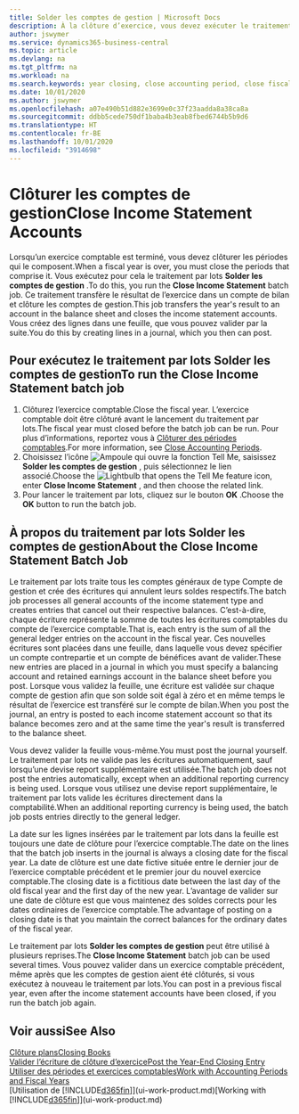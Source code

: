 ```yaml
---
title: Solder les comptes de gestion | Microsoft Docs
description: À la clôture d’exercice, vous devez exécuter le traitement par lots Clôture comptes de gestion afin de clôturer les périodes comptables de l’exercice fiscal.
author: jswymer
ms.service: dynamics365-business-central
ms.topic: article
ms.devlang: na
ms.tgt_pltfrm: na
ms.workload: na
ms.search.keywords: year closing, close accounting period, close fiscal year, bank account detailed trial balance
ms.date: 10/01/2020
ms.author: jswymer
ms.openlocfilehash: a07e490b51d882e3699e0c37f23aadda8a38ca8a
ms.sourcegitcommit: ddbb5cede750df1baba4b3eab8fbed6744b5b9d6
ms.translationtype: HT
ms.contentlocale: fr-BE
ms.lasthandoff: 10/01/2020
ms.locfileid: "3914698"
---
```

# <a name="close-income-statement-accounts"></a><span data-ttu-id="42e2b-103">Clôturer les comptes de gestion</span><span class="sxs-lookup"><span data-stu-id="42e2b-103">Close Income Statement Accounts</span></span>
<span data-ttu-id="42e2b-104">Lorsqu’un exercice comptable est terminé, vous devez clôturer les périodes qui le composent.</span><span class="sxs-lookup"><span data-stu-id="42e2b-104">When a fiscal year is over, you must close the periods that comprise it.</span></span> <span data-ttu-id="42e2b-105">Vous exécutez pour cela le traitement par lots **Solder les comptes de gestion** .</span><span class="sxs-lookup"><span data-stu-id="42e2b-105">To do this, you run the **Close Income Statement** batch job.</span></span> <span data-ttu-id="42e2b-106">Ce traitement transfère le résultat de l’exercice dans un compte de bilan et clôture les comptes de gestion.</span><span class="sxs-lookup"><span data-stu-id="42e2b-106">This job transfers the year's result to an account in the balance sheet and closes the income statement accounts.</span></span> <span data-ttu-id="42e2b-107">Vous créez des lignes dans une feuille, que vous pouvez valider par la suite.</span><span class="sxs-lookup"><span data-stu-id="42e2b-107">You do this by creating lines in a journal, which you then can post.</span></span>

## <a name="to-run-the-close-income-statement-batch-job"></a><span data-ttu-id="42e2b-108">Pour exécutez le traitement par lots Solder les comptes de gestion</span><span class="sxs-lookup"><span data-stu-id="42e2b-108">To run the Close Income Statement batch job</span></span>
1. <span data-ttu-id="42e2b-109">Clôturez l’exercice comptable.</span><span class="sxs-lookup"><span data-stu-id="42e2b-109">Close the fiscal year.</span></span> <span data-ttu-id="42e2b-110">L’exercice comptable doit être clôturé avant le lancement du traitement par lots.</span><span class="sxs-lookup"><span data-stu-id="42e2b-110">The fiscal year must closed before the batch job can be run.</span></span> <span data-ttu-id="42e2b-111">Pour plus d’informations, reportez vous à [Clôturer des périodes comptables](year-close-account-periods.md).</span><span class="sxs-lookup"><span data-stu-id="42e2b-111">For more information, see [Close Accounting Periods](year-close-account-periods.md).</span></span>
2. <span data-ttu-id="42e2b-112">Choisissez l’icône ![Ampoule qui ouvre la fonction Tell Me](media/ui-search/search_small.png "Dites-moi ce que vous voulez faire"), saisissez **Solder les comptes de gestion** , puis sélectionnez le lien associé.</span><span class="sxs-lookup"><span data-stu-id="42e2b-112">Choose the ![Lightbulb that opens the Tell Me feature](media/ui-search/search_small.png "Tell me what you want to do") icon, enter **Close Income Statement** , and then choose the related link.</span></span>
3. <span data-ttu-id="42e2b-113">Pour lancer le traitement par lots, cliquez sur le bouton **OK** .</span><span class="sxs-lookup"><span data-stu-id="42e2b-113">Choose the **OK** button to run the batch job.</span></span>

## <a name="about-the-close-income-statement-batch-job"></a><span data-ttu-id="42e2b-114">À propos du traitement par lots Solder les comptes de gestion</span><span class="sxs-lookup"><span data-stu-id="42e2b-114">About the Close Income Statement Batch Job</span></span>
<span data-ttu-id="42e2b-115">Le traitement par lots traite tous les comptes généraux de type Compte de gestion et crée des écritures qui annulent leurs soldes respectifs.</span><span class="sxs-lookup"><span data-stu-id="42e2b-115">The batch job processes all general accounts of the income statement type and creates entries that cancel out their respective balances.</span></span> <span data-ttu-id="42e2b-116">C’est-à-dire, chaque écriture représente la somme de toutes les écritures comptables du compte de l’exercice comptable.</span><span class="sxs-lookup"><span data-stu-id="42e2b-116">That is, each entry is the sum of all the general ledger entries on the account in the fiscal year.</span></span> <span data-ttu-id="42e2b-117">Ces nouvelles écritures sont placées dans une feuille, dans laquelle vous devez spécifier un compte contrepartie et un compte de bénéfices avant de valider.</span><span class="sxs-lookup"><span data-stu-id="42e2b-117">These new entries are placed in a journal in which you must specify a balancing account and retained earnings account in the balance sheet before you post.</span></span> <span data-ttu-id="42e2b-118">Lorsque vous validez la feuille, une écriture est validée sur chaque compte de gestion afin que son solde soit égal à zéro et en même temps le résultat de l’exercice est transféré sur le compte de bilan.</span><span class="sxs-lookup"><span data-stu-id="42e2b-118">When you post the journal, an entry is posted to each income statement account so that its balance becomes zero and at the same time the year's result is transferred to the balance sheet.</span></span>

<span data-ttu-id="42e2b-119">Vous devez valider la feuille vous-même.</span><span class="sxs-lookup"><span data-stu-id="42e2b-119">You must post the journal yourself.</span></span> <span data-ttu-id="42e2b-120">Le traitement par lots ne valide pas les écritures automatiquement, sauf lorsqu’une devise report supplémentaire est utilisée.</span><span class="sxs-lookup"><span data-stu-id="42e2b-120">The batch job does not post the entries automatically, except when an additional reporting currency is being used.</span></span> <span data-ttu-id="42e2b-121">Lorsque vous utilisez une devise report supplémentaire, le traitement par lots valide les écritures directement dans la comptabilité.</span><span class="sxs-lookup"><span data-stu-id="42e2b-121">When an additional reporting currency is being used, the batch job posts entries directly to the general ledger.</span></span>

<span data-ttu-id="42e2b-122">La date sur les lignes insérées par le traitement par lots dans la feuille est toujours une date de clôture pour l’exercice comptable.</span><span class="sxs-lookup"><span data-stu-id="42e2b-122">The date on the lines that the batch job inserts in the journal is always a closing date for the fiscal year.</span></span> <span data-ttu-id="42e2b-123">La date de clôture est une date fictive située entre le dernier jour de l’exercice comptable précédent et le premier jour du nouvel exercice comptable.</span><span class="sxs-lookup"><span data-stu-id="42e2b-123">The closing date is a fictitious date between the last day of the old fiscal year and the first day of the new year.</span></span> <span data-ttu-id="42e2b-124">L’avantage de valider sur une date de clôture est que vous maintenez des soldes corrects pour les dates ordinaires de l’exercice comptable.</span><span class="sxs-lookup"><span data-stu-id="42e2b-124">The advantage of posting on a closing date is that you maintain the correct balances for the ordinary dates of the fiscal year.</span></span>

<span data-ttu-id="42e2b-125">Le traitement par lots **Solder les comptes de gestion** peut être utilisé à plusieurs reprises.</span><span class="sxs-lookup"><span data-stu-id="42e2b-125">The **Close Income Statement** batch job can be used several times.</span></span> <span data-ttu-id="42e2b-126">Vous pouvez valider dans un exercice comptable précédent, même après que les comptes de gestion aient été clôturés, si vous exécutez à nouveau le traitement par lots.</span><span class="sxs-lookup"><span data-stu-id="42e2b-126">You can post in a previous fiscal year, even after the income statement accounts have been closed, if you run the batch job again.</span></span>

## <a name="see-also"></a><span data-ttu-id="42e2b-127">Voir aussi</span><span class="sxs-lookup"><span data-stu-id="42e2b-127">See Also</span></span>

[<span data-ttu-id="42e2b-128">Clôture plans</span><span class="sxs-lookup"><span data-stu-id="42e2b-128">Closing Books</span></span>](year-close-books.md)  
[<span data-ttu-id="42e2b-129">Valider l’écriture de clôture d’exercice</span><span class="sxs-lookup"><span data-stu-id="42e2b-129">Post the Year-End Closing Entry</span></span>](year-how-post-year-end-close-entry.md)  
[<span data-ttu-id="42e2b-130">Utiliser des périodes et exercices comptables</span><span class="sxs-lookup"><span data-stu-id="42e2b-130">Work with Accounting Periods and Fiscal Years</span></span>](finance-accounting-periods-and-fiscal-years.md)  
<span data-ttu-id="42e2b-131">[Utilisation de [!INCLUDE[d365fin](includes/d365fin_md.md)]](ui-work-product.md)</span><span class="sxs-lookup"><span data-stu-id="42e2b-131">[Working with [!INCLUDE[d365fin](includes/d365fin_md.md)]](ui-work-product.md)</span></span>
